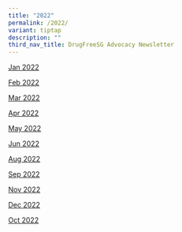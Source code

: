 ```yaml
---
title: "2022"
permalink: /2022/
variant: tiptap
description: ""
third_nav_title: DrugFreeSG Advocacy Newsletter
---
```

<p><a href="/files/Jan_2022.pdf" rel="noopener noreferrer nofollow" target="_blank">Jan 2022</a>
</p>
<p><a href="/files/Feb_2022.pdf" rel="noopener noreferrer nofollow" target="_blank">Feb 2022</a>
</p>
<p><a href="/files/Mar_2022.pdf" rel="noopener noreferrer nofollow" target="_blank">Mar 2022</a>
</p>
<p><a href="/files/Apr_2022.pdf" rel="noopener noreferrer nofollow" target="_blank">Apr 2022</a>
</p>
<p><a href="/files/May_2022.pdf" rel="noopener noreferrer nofollow" target="_blank">May 2022</a>
</p>
<p><a href="/files/Jun_2022.pdf" rel="noopener noreferrer nofollow" target="_blank">Jun 2022</a>
</p>
<p><a href="/files/Aug_2022.pdf" rel="noopener noreferrer nofollow" target="_blank">Aug 2022</a>
</p>
<p><a href="/files/Sep_2022.pdf" rel="noopener noreferrer nofollow" target="_blank">Sep 2022</a>
</p>
<p><a href="/files/Nov_2022.pdf" rel="noopener noreferrer nofollow" target="_blank">Nov 2022</a>
</p>
<p><a href="/files/Dec_2022.pdf" rel="noopener noreferrer nofollow" target="_blank">Dec 2022</a>
</p>
<p><a href="/files/Oct_2022.pdf" rel="noopener noreferrer nofollow" target="_blank">Oct 2022</a>
</p>